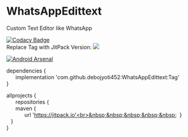 # WhatsAppEdittext
Custom Text Editor like WhatsApp 

[![Codacy Badge](https://api.codacy.com/project/badge/Grade/191b9728bfb44e0593199999f47a8431)](https://app.codacy.com/app/debojyoti452/WhatsAppEdittext?utm_source=github.com&utm_medium=referral&utm_content=debojyoti452/WhatsAppEdittext&utm_campaign=Badge_Grade_Dashboard)<br>
Replace Tag with JitPack Version: [![](https://jitpack.io/v/debojyoti452/WhatsAppEdittext.svg)](https://jitpack.io/#debojyoti452/WhatsAppEdittext)

[![Android Arsenal]( https://img.shields.io/badge/Android%20Arsenal-WhatsAppEdittext-green.svg?style=flat )]( https://android-arsenal.com/details/1/7474 )



dependencies {<br>
&nbsp;&nbsp;&nbsp;&nbsp;&nbsp;&nbsp;implementation 'com.github.debojyoti452:WhatsAppEdittext:Tag'<br>
	}

allprojects {<br>
&nbsp;&nbsp;&nbsp;&nbsp;&nbsp;&nbsp;repositories {<br>
	&nbsp;&nbsp;&nbsp;&nbsp;&nbsp;&nbsp;maven {<br> &nbsp;&nbsp;&nbsp;&nbsp;&nbsp;&nbsp;&nbsp;&nbsp;&nbsp;&nbsp;&nbsp;&nbsp;url 'https://jitpack.io'<br>&nbsp;&nbsp;&nbsp;&nbsp;&nbsp;&nbsp; }<br>
		&nbsp;&nbsp;&nbsp;}<br>
	}

